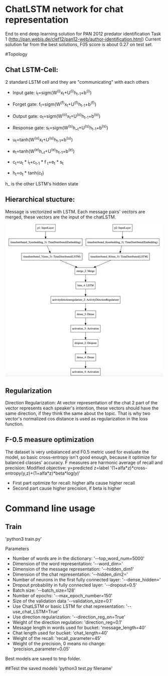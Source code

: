 # ChatLSTM network for chat representation
End to end deep learning solution for PAN 2012 predator identification Task 1 (http://pan.webis.de/clef12/pan12-web/author-identification.html)
Current solution far from the best solutions, F05 score is about 0.27 on test set.

#Topology
## Chat LSTM-Cell:
2 standard LSTM cell and they are "communicating" with each others
+ Input gate:  i<sub>t</sub>=sigm(W<sup>(i)</sup>x<sub>t</sub>+U<sup>(i)</sup>h<sub>t-1</sub>+b<sup>(i)</sup>)


+ Forget gate: f<sub>t</sub>=sigm(W<sup>(f)</sup>x<sub>t</sub>+U<sup>(f)</sup>h<sub>t-1</sub>+b<sup>(f)</sup>)


+ Output gate: o<sub>t</sub>=sigm(W<sup>(o)</sup>x<sub>t</sub>+U<sup>(o)</sup>h<sub>t-1</sub>+b<sup>(o)</sup>)


+ Response gate: s<sub>t</sub>=sigm(W<sup>(s)</sup>h_<sub>t</sub>+U<sup>(s)</sup>h<sub>t-1</sub>+b<sup>(s)</sup>)


+ u<sub>t</sub>=tanh(W<sup>(u)</sup>x<sub>t</sub>+U<sup>(u)</sup>h<sub>t-1</sub>+b<sup>(u)</sup>)


+ e<sub>t</sub>=tanh(W<sup>(e)</sup>h_<sub>t</sub>+U<sup>(e)</sup>h<sub>t-1</sub>+b<sup>(e)</sup>)


+ c<sub>t</sub>=u<sub>t</sub> \* i<sub>t</sub>+c<sub>t-1</sub> \* f <sub>t</sub>+e<sub>t</sub> \* s<sub>t</sub>


+ h<sub>t</sub>=o<sub>t</sub> \* tanh(c<sub>t</sub>)

h_ is the other LSTM's hidden state

## Hierarchical stucture:
Message is vectorized with LSTM.
Each message pairs' vectors are merged, these vectors are the input of the chatLSTM.

![Network topology](network.png?raw=true "Network topology")

## Regularization
Direction Regularization: At vector representation of the chat 2 part of the vector represents each speaker's intention, these vectors should have the same direction, if they think the same about the topic. That is why two vector's normalized cos distance is used as regularization in the loss function.

## F-0.5 measure optimization
The dataset is very unbalanced and F0.5 metric used for evaluate the model, so basic cross-entropy isn't good enough, because it optimize for balanced classes' accuracy.
F measures are harmonic average of recall and precision:
Modified objective:
y=predicted
z=label
'(1+alfa\*z)\*cross-entropy(y,z)+(1+alfa\*z)\*beta\*log(y)'
+ First part optimize for recall: higher alfa cause higher recall
+ Second part cause higher precision, if beta is higher


# Command line usage
## Train
'python3 train.py'

Parameters
+ Number of words are in the dictionary: '--top_word_num=5000'
+ Dimension of the word representation: '--word_dim='
+ Dimension of the message representation: '--hidden_dim1'
+ Dimension of the chat representation: '--hidden_dim2='
+ Number of neurons in the first fully connected layer: '--dense_hidden='
+ Dropout probability in fully connected layer: '--dropout=0.5'
+ Batch size: '--batch_size=128'
+ Number of epochs: '--max_epoch_number=150'
+ Size of the validation data  '--validation_size=0.1'
+ Use ChatLSTM or basic LSTM for chat representation: '--use_chat_LSTM=True'
+ Use direction regularization: '--direction_reg_on=True'
+ Weight of the direction regulation: 'direction_reg=0.1'
+ Message length in words used for bucket: 'message_length=40'
+ Chat length used for bucket: 'chat_length=40'
+ Weight of the recall: 'recall_parameter=45'
+ Weight of the precision, 0 means no change: 'precision_parameter=0.05'

Best models are saved to tmp folder.

##Test the saved models
'python3 test.py filename'

